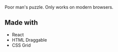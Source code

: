 Poor man's puzzle. Only works on modern browsers.

## Made with
- React
- HTML Draggable
- CSS Grid
